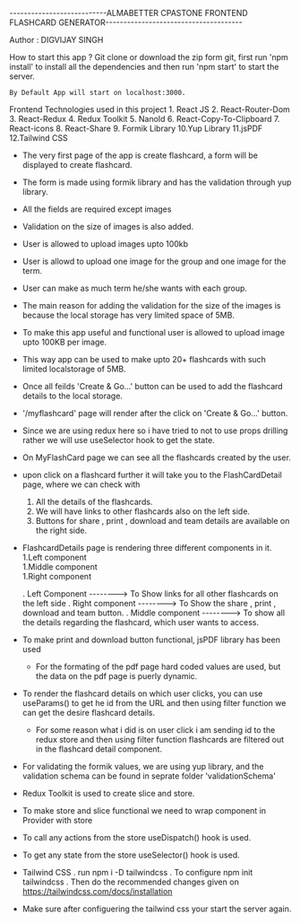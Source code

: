 ---------------------------ALMABETTER CPASTONE FRONTEND FLASHCARD GENERATOR--------------------------------------

Author : DIGVIJAY SINGH

How to start this app ?
    Git clone or download the zip form git, first run 'npm install' to install all the
    dependencies and then run 'npm start' to start the server.
    
    By Default App will start on localhost:3000.

Frontend Technologies used in this project
    1. React JS
    2. React-Router-Dom
    3. React-Redux
    4. Redux Toolkit
    5. NanoId
    6. React-Copy-To-Clipboard
    7. React-icons
    8. React-Share
    9. Formik Library
    10.Yup Library
    11.jsPDF
    12.Tailwind CSS

* The very first page of the app is create flashcard, a form will be displayed to create flashcard.
* The form is made using formik library and has the validation through yup library.
* All the fields are required except images
* Validation on the size of images is also added.
* User is allowed to upload images upto 100kb
* User is allowd to upload one image for the group and one image for the term.
* User can make as much term he/she wants with each group.

* The main reason for adding the validation for the size of the images is because the
    local storage has very limited space of 5MB.

* To make this app useful and functional user is allowed to upload image upto 100KB per image.

* This way app can be used to make upto 20+ flashcards with such limited localstorage of 5MB.

* Once all feilds 'Create & Go...' button can be used to add the flashcard details to the local storage.
* '/myflashcard' page will render after the click on 'Create & Go...' button.

* Since we are using redux here so i have tried to not to use props drilling
    rather we will use useSelector hook to get the state.

* On MyFlashCard page we can see all the flashcards created by the user.

* upon click on a flashcard further it will take you to the FlashCardDetail page,
    where we can check with
    1. All the details of the flashcards.
    2. We will have links to other flashcards also on the left side.
    3. Buttons for share , print , download and team details are available on the right side.

* FlashcardDetails page is rendering three different components in it.
    1.Left component    
    1.Middle component    
    1.Right component    

    . Left Component     --------> To Show links for all other flashcards on the left side
    . Right component    --------> To Show the share , print , download and team button.
    . Middle component   --------> To show all the details regarding the flashcard, which user wants to access.

* To make print and download button functional, jsPDF library has been used
    * For the formating of the pdf page hard coded values are used, but the data
        on the pdf page is puerly dynamic.

* To render the flashcard details on which user clicks, you can use useParams() to get he id from the URL
    and then using filter function we can get the desire flashcard details.

    * For some reason what i did is on user click i am sending id to the redux store and then using filter
        function flashcards are filtered out in the flashcard detail component.

* For validating the formik values, we are using yup library, and the validation schema can
    be found in seprate folder 'validationSchema'                   

* Redux Toolkit is used to create slice and store.
* To make store and slice functional we need to wrap <App/> component in Provider with store

* To call any actions from the store useDispatch() hook is used.
* To get any state from the store useSelector() hook is used.

* Tailwind CSS
    . run npm i -D tailwindcss
    . To configure npm init tailwindcss
    . Then do the recommended changes given on https://tailwindcss.com/docs/installation

* Make sure after configuering the tailwind css your start the server again.    